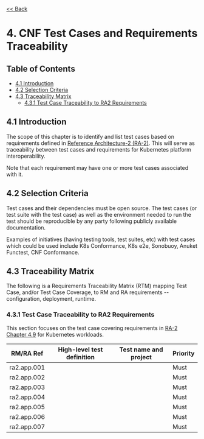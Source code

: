[<< Back](../)

# 4. CNF Test Cases and Requirements Traceability

## Table of Contents
* [4.1 Introduction](#4.1)
* [4.2 Selection Criteria](#4.2)
* [4.3 Traceability Matrix](#4.3)
  * [4.3.1 Test Case Traceability to RA2 Requirements](#4.3.1)
  
<a name="4.1"></a>
## 4.1 Introduction
The scope of this chapter is to identify and list test cases based on requirements defined in [Reference Architecture-2 (RA-2)](../../../ref_arch/kubernetes/README.md). This will serve as traceability between test cases and requirements for Kubernetes platform interoperability.

Note that each requirement may have one or more test cases associated with it.

<a name="4.2"></a>
## 4.2 Selection Criteria
Test cases and their dependencies must be open source. The test cases (or test suite with the test case) as well as the environment needed to run the test should be reproducible by any party following publicly available documentation.

Examples of initiatives (having testing tools, test suites, etc) with test cases which could be used include K8s Conformance, K8s e2e, Sonobuoy, Anuket Functest, CNF Conformance.

<a name="4.3"></a>
## 4.3 Traceability Matrix

The following is a Requirements Traceability Matrix (RTM) mapping Test Case, and/or Test Case Coverage, to RM and RA requirements -- configuration, deployment, runtime.

<a name="4.3.1"></a>
### 4.3.1 Test Case Traceability to RA2 Requirements
This section focuses on the test case covering requirements in [RA-2 Chapter 4.9](https://github.com/cntt-n/CNTT/blob/master/doc/ref_arch/kubernetes/chapters/chapter04.md#49-kubernetes-workloads) for Kubernetes workloads.

| RM/RA Ref | High-level test definition | Test name and project | Priority |
|---|---|---|---|
| ra2.app.001 | | | Must |
| ra2.app.002 | | | Must | 
| ra2.app.003 | | | Must | 
| ra2.app.004 | | | Must | 
| ra2.app.005 | | | Must | 
| ra2.app.006 | | | Must | 
| ra2.app.007 | | | Must | 

